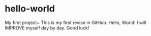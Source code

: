 # hello-world
My first project~
This is my first revise in GitHub. 
Hello, World!
I will IMPROVE myself day by day.
Good luck!
